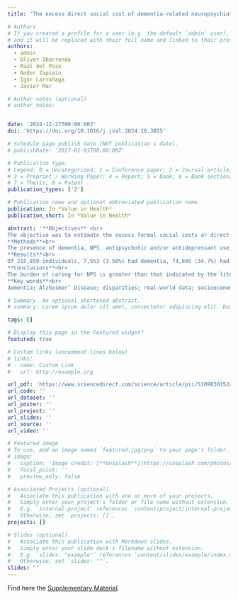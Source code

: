 ```yaml
---
title: 'The excess direct social cost of dementia-related neuropsychiatric symptoms: a beyond silos region-wide cohort study'

# Authors
# If you created a profile for a user (e.g. the default `admin` user), write the username (folder name) here
# and it will be replaced with their full name and linked to their profile.
authors:
  - admin
  - Oliver Ibarrondo
  - Raúl del Pozo
  - Ander Zapiain
  - Igor Larrañaga
  - Javier Mar

# Author notes (optional)
# author_notes:


date: '2024-12-27T00:00:00Z'
doi: 'https://doi.org/10.1016/j.jval.2024.10.3855'

# Schedule page publish date (NOT publication's date).
# publishDate: '2017-01-01T00:00:00Z'

# Publication type.
# Legend: 0 = Uncategorized; 1 = Conference paper; 2 = Journal article;
# 3 = Preprint / Working Paper; 4 = Report; 5 = Book; 6 = Book section;
# 7 = Thesis; 8 = Patent
publication_types: ['2']

# Publication name and optional abbreviated publication name.
publication: In *Value in Health*
publication_short: In *Value in Health*

abstract: '**Objectives** <br>
The objective was to estimate the excess formal social costs or direct non-healthcare costs of dementia-related neuropsychiatric symptoms (NPS).<br>
**Methods**<br>
The presence of dementia, NPS, antipsychotic and/or antidepressant use, somatic and psychiatric comorbidities, and formal social benefits were studied in a region-wide cohort of all over-60-year-olds. A random forest-based algorithm identified NPS and two-part regression models and entropy balance were used.<br>
**Results**<br>
Of 215,859 individuals, 7,553 (3.50%) had dementia, 74,845 (34.7%) had some NPS and 20,787 (9.63%) received long-term care benefits. Notably, nearly two-thirds (63.9%) of people with dementia received benefits. The probability of having social costs varied markedly with age (OR: 12.28 [10.17 - 14.82] for >90-year-olds category), and the presence of dementia (OR: 7.36 [6.13 - 8.84]) or NPS (OR: 3.23 [2.69 - 3.88]). NPS (RC: 1.39 [1.31 - 1.49]]) and dementia (RC: 1.32 [1.24 - 1.41) were associated with higher average benefit costs. Low socioeconomic status was significantly associated with both a higher probability of receiving benefits (OR: 1.52 [1.38 - 1.68]) and higher costs of their provision (RC: 1.18 [1.15 - 1.21]).<br>
**Conclusions**<br>
The burden of caring for NPS is greater than that indicated by the literature as these symptoms multiply the social costs of dementia by more than three due to the greater use of residential care and formal coverage reaches more patients than that indicated by the literature. The greater presence of dementia and NPS in the lower SES population indicates an inequality in health attenuated by a greater use of social benefits.<br><br>
**Key words**<br> 
dementia; Alzheimer’ Disease; disparities; real-world data; socioeconomic status; comorbidities; formal social costs; neuropsychiatric symptoms'

# Summary. An optional shortened abstract.
# summary: Lorem ipsum dolor sit amet, consectetur adipiscing elit. Duis posuere tellus ac convallis placerat. Proin tincidunt magna sed ex sollicitudin condimentum.

tags: []

# Display this page in the Featured widget?
featured: true

# Custom links (uncomment lines below)
# links:
# - name: Custom Link
#   url: http://example.org

url_pdf: 'https://www.sciencedirect.com/science/article/pii/S1098301524067974/pdf?md5=5f35bd70edad409319567bf60dd1b9b1&pid=1-s2.0-S1098301524067974-main.pdf'
url_code: ''
url_dataset: ''
url_poster: ''
url_project: ''
url_slides: ''
url_source: ''
url_video: ''

# Featured image
# To use, add an image named `featured.jpg/png` to your page's folder.
# image:
#   caption: 'Image credit: [**Unsplash**](https://unsplash.com/photos/pLCdAaMFLTE)'
#   focal_point: ''
#   preview_only: false

# Associated Projects (optional).
#   Associate this publication with one or more of your projects.
#   Simply enter your project's folder or file name without extension.
#   E.g. `internal-project` references `content/project/internal-project/index.md`.
#   Otherwise, set `projects: []`.
projects: []

# Slides (optional).
#   Associate this publication with Markdown slides.
#   Simply enter your slide deck's filename without extension.
#   E.g. `slides: "example"` references `content/slides/example/index.md`.
#   Otherwise, set `slides: ""`.
slides: ""
---
```



Find here the [Supplementary Material](TOWRITE).
